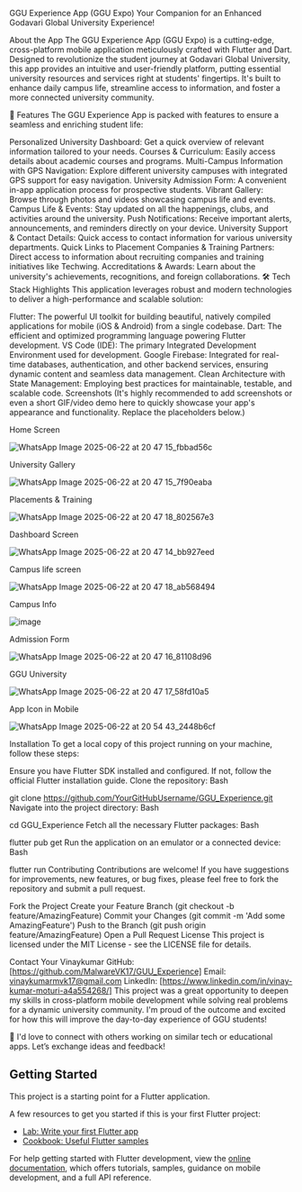 GGU Experience App (GGU Expo)
Your Companion for an Enhanced Godavari Global University Experience!


About the App
The GGU Experience App (GGU Expo) is a cutting-edge, cross-platform mobile application meticulously crafted with Flutter and Dart. Designed to revolutionize the student journey at Godavari Global University, this app provides an intuitive and user-friendly platform, putting essential university resources and services right at students' fingertips. It's built to enhance daily campus life, streamline access to information, and foster a more connected university community.

🚀 Features
The GGU Experience App is packed with features to ensure a seamless and enriching student life:

Personalized University Dashboard: Get a quick overview of relevant information tailored to your needs.
Courses & Curriculum: Easily access details about academic courses and programs.
Multi-Campus Information with GPS Navigation: Explore different university campuses with integrated GPS support for easy navigation.
University Admission Form: A convenient in-app application process for prospective students.
Vibrant Gallery: Browse through photos and videos showcasing campus life and events.
Campus Life & Events: Stay updated on all the happenings, clubs, and activities around the university.
Push Notifications: Receive important alerts, announcements, and reminders directly on your device.
University Support & Contact Details: Quick access to contact information for various university departments.
Quick Links to Placement Companies & Training Partners: Direct access to information about recruiting companies and training initiatives like Techwing.
Accreditations & Awards: Learn about the university's achievements, recognitions, and foreign collaborations.
🛠️ Tech Stack Highlights
This application leverages robust and modern technologies to deliver a high-performance and scalable solution:

Flutter: The powerful UI toolkit for building beautiful, natively compiled applications for mobile (iOS & Android) from a single codebase.
Dart: The efficient and optimized programming language powering Flutter development.
VS Code (IDE): The primary Integrated Development Environment used for development.
Google Firebase: Integrated for real-time databases, authentication, and other backend services, ensuring dynamic content and seamless data management.
Clean Architecture with State Management: Employing best practices for maintainable, testable, and scalable code.
Screenshots
(It's highly recommended to add screenshots or even a short GIF/video demo here to quickly showcase your app's appearance and functionality. Replace the placeholders below.)

  Home Screen
                                                      
![WhatsApp Image 2025-06-22 at 20 47 15_fbbad56c](https://github.com/user-attachments/assets/61728792-4ee9-467a-a545-f30ed0d0f697)

   University Gallery
                                                  
![WhatsApp Image 2025-06-22 at 20 47 15_7f90eaba](https://github.com/user-attachments/assets/d2dd725a-253f-40d5-8b2f-683ab9126f55)

  Placements & Training
                                                 
![WhatsApp Image 2025-06-22 at 20 47 18_802567e3](https://github.com/user-attachments/assets/dc3e4c5f-b529-4a6e-99d1-e97f17661515)

   Dashboard Screen
                                                    
![WhatsApp Image 2025-06-22 at 20 47 14_bb927eed](https://github.com/user-attachments/assets/a8c93538-f5e9-4273-8540-0b55bef3a445)

   Campus life screen
                                                    
![WhatsApp Image 2025-06-22 at 20 47 18_ab568494](https://github.com/user-attachments/assets/db35028b-aa9c-4664-a4ca-bea204688069)

 Campus Info
                                      
![image](https://github.com/user-attachments/assets/157ff808-729a-4411-b519-ea28b7c069b6)

   Admission Form
                                                        
![WhatsApp Image 2025-06-22 at 20 47 16_81108d96](https://github.com/user-attachments/assets/855df57b-6434-4ad0-95fe-e87b03975a2e)

  GGU University
                                                       
![WhatsApp Image 2025-06-22 at 20 47 17_58fd10a5](https://github.com/user-attachments/assets/863bd74c-239d-44f8-91e6-9aa981b825cb)

  App Icon in Mobile
                                                      
![WhatsApp Image 2025-06-22 at 20 54 43_2448b6cf](https://github.com/user-attachments/assets/6f19a2a4-5d4a-4c76-af5a-02ef6bed87d4)




Installation
To get a local copy of this project running on your machine, follow these steps:

Ensure you have Flutter SDK installed and configured. If not, follow the official Flutter installation guide.
Clone the repository:
Bash

git clone https://github.com/YourGitHubUsername/GGU_Experience.git
Navigate into the project directory:
Bash

cd GGU_Experience
Fetch all the necessary Flutter packages:
Bash

flutter pub get
Run the application on an emulator or a connected device:
Bash

flutter run
Contributing
Contributions are welcome! If you have suggestions for improvements, new features, or bug fixes, please feel free to fork the repository and submit a pull request.

Fork the Project
Create your Feature Branch (git checkout -b feature/AmazingFeature)
Commit your Changes (git commit -m 'Add some AmazingFeature')
Push to the Branch (git push origin feature/AmazingFeature)
Open a Pull Request
License
This project is licensed under the MIT License - see the LICENSE file for details.

Contact
Your Vinaykumar
GitHub: [https://github.com/MalwareVK17/GUU_Experience]
Email: vinaykumarmvk17@gmail.com
LinkedIn: [https://www.linkedin.com/in/vinay-kumar-moturi-a4a554268/]
This project was a great opportunity to deepen my skills in cross-platform mobile development while solving real problems for a dynamic university community. I'm proud of the outcome and excited for how this will improve the day-to-day experience of GGU students!

💬 I'd love to connect with others working on similar tech or educational apps. Let’s exchange ideas and feedback!


## Getting Started

This project is a starting point for a Flutter application.

A few resources to get you started if this is your first Flutter project:

- [Lab: Write your first Flutter app](https://docs.flutter.dev/get-started/codelab)
- [Cookbook: Useful Flutter samples](https://docs.flutter.dev/cookbook)

For help getting started with Flutter development, view the
[online documentation](https://docs.flutter.dev/), which offers tutorials,
samples, guidance on mobile development, and a full API reference.
